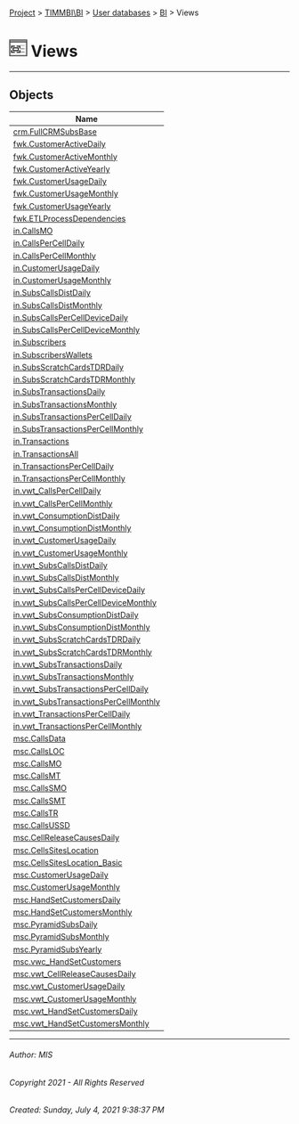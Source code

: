 #### 

[Project](../../../../index.md) > [TIMMBI\\BI](../../../index.md) > [User databases](../../index.md) > [BI](../index.md) > Views

# ![Views](../../../../Images/View32.png) Views

---

## <a name="#objects"></a>Objects

| Name |
|---|
| [crm.FullCRMSubsBase](FullCRMSubsBase.md) |
| [fwk.CustomerActiveDaily](CustomerActiveDaily.md) |
| [fwk.CustomerActiveMonthly](CustomerActiveMonthly.md) |
| [fwk.CustomerActiveYearly](CustomerActiveYearly.md) |
| [fwk.CustomerUsageDaily](CustomerUsageDaily.md) |
| [fwk.CustomerUsageMonthly](CustomerUsageMonthly.md) |
| [fwk.CustomerUsageYearly](CustomerUsageYearly.md) |
| [fwk.ETLProcessDependencies](ETLProcessDependencies.md) |
| [in.CallsMO](CallsMO.md) |
| [in.CallsPerCellDaily](CallsPerCellDaily.md) |
| [in.CallsPerCellMonthly](CallsPerCellMonthly.md) |
| [in.CustomerUsageDaily](CustomerUsageDaily_0009.md) |
| [in.CustomerUsageMonthly](CustomerUsageMonthly_000a.md) |
| [in.SubsCallsDistDaily](SubsCallsDistDaily.md) |
| [in.SubsCallsDistMonthly](SubsCallsDistMonthly.md) |
| [in.SubsCallsPerCellDeviceDaily](SubsCallsPerCellDeviceDaily.md) |
| [in.SubsCallsPerCellDeviceMonthly](SubsCallsPerCellDeviceMonthly.md) |
| [in.Subscribers](Subscribers.md) |
| [in.SubscribersWallets](SubscribersWallets.md) |
| [in.SubsScratchCardsTDRDaily](SubsScratchCardsTDRDaily.md) |
| [in.SubsScratchCardsTDRMonthly](SubsScratchCardsTDRMonthly.md) |
| [in.SubsTransactionsDaily](SubsTransactionsDaily.md) |
| [in.SubsTransactionsMonthly](SubsTransactionsMonthly.md) |
| [in.SubsTransactionsPerCellDaily](SubsTransactionsPerCellDaily.md) |
| [in.SubsTransactionsPerCellMonthly](SubsTransactionsPerCellMonthly.md) |
| [in.Transactions](Transactions.md) |
| [in.TransactionsAll](TransactionsAll.md) |
| [in.TransactionsPerCellDaily](TransactionsPerCellDaily.md) |
| [in.TransactionsPerCellMonthly](TransactionsPerCellMonthly.md) |
| [in.vwt_CallsPerCellDaily](vwt_CallsPerCellDaily.md) |
| [in.vwt_CallsPerCellMonthly](vwt_CallsPerCellMonthly.md) |
| [in.vwt_ConsumptionDistDaily](vwt_ConsumptionDistDaily.md) |
| [in.vwt_ConsumptionDistMonthly](vwt_ConsumptionDistMonthly.md) |
| [in.vwt_CustomerUsageDaily](vwt_CustomerUsageDaily.md) |
| [in.vwt_CustomerUsageMonthly](vwt_CustomerUsageMonthly.md) |
| [in.vwt_SubsCallsDistDaily](vwt_SubsCallsDistDaily.md) |
| [in.vwt_SubsCallsDistMonthly](vwt_SubsCallsDistMonthly.md) |
| [in.vwt_SubsCallsPerCellDeviceDaily](vwt_SubsCallsPerCellDeviceDaily.md) |
| [in.vwt_SubsCallsPerCellDeviceMonthly](vwt_SubsCallsPerCellDeviceMonthly.md) |
| [in.vwt_SubsConsumptionDistDaily](vwt_SubsConsumptionDistDaily.md) |
| [in.vwt_SubsConsumptionDistMonthly](vwt_SubsConsumptionDistMonthly.md) |
| [in.vwt_SubsScratchCardsTDRDaily](vwt_SubsScratchCardsTDRDaily.md) |
| [in.vwt_SubsScratchCardsTDRMonthly](vwt_SubsScratchCardsTDRMonthly.md) |
| [in.vwt_SubsTransactionsDaily](vwt_SubsTransactionsDaily.md) |
| [in.vwt_SubsTransactionsMonthly](vwt_SubsTransactionsMonthly.md) |
| [in.vwt_SubsTransactionsPerCellDaily](vwt_SubsTransactionsPerCellDaily.md) |
| [in.vwt_SubsTransactionsPerCellMonthly](vwt_SubsTransactionsPerCellMonthly.md) |
| [in.vwt_TransactionsPerCellDaily](vwt_TransactionsPerCellDaily.md) |
| [in.vwt_TransactionsPerCellMonthly](vwt_TransactionsPerCellMonthly.md) |
| [msc.CallsData](CallsData.md) |
| [msc.CallsLOC](CallsLOC.md) |
| [msc.CallsMO](CallsMO_000b.md) |
| [msc.CallsMT](CallsMT.md) |
| [msc.CallsSMO](CallsSMO.md) |
| [msc.CallsSMT](CallsSMT.md) |
| [msc.CallsTR](CallsTR.md) |
| [msc.CallsUSSD](CallsUSSD.md) |
| [msc.CellReleaseCausesDaily](CellReleaseCausesDaily.md) |
| [msc.CellsSitesLocation](CellsSitesLocation.md) |
| [msc.CellsSitesLocation_Basic](CellsSitesLocation_Basic.md) |
| [msc.CustomerUsageDaily](CustomerUsageDaily_000c.md) |
| [msc.CustomerUsageMonthly](CustomerUsageMonthly_000d.md) |
| [msc.HandSetCustomersDaily](HandSetCustomersDaily.md) |
| [msc.HandSetCustomersMonthly](HandSetCustomersMonthly.md) |
| [msc.PyramidSubsDaily](PyramidSubsDaily.md) |
| [msc.PyramidSubsMonthly](PyramidSubsMonthly.md) |
| [msc.PyramidSubsYearly](PyramidSubsYearly.md) |
| [msc.vwc_HandSetCustomers](vwc_HandSetCustomers.md) |
| [msc.vwt_CellReleaseCausesDaily](vwt_CellReleaseCausesDaily.md) |
| [msc.vwt_CustomerUsageDaily](vwt_CustomerUsageDaily_000e.md) |
| [msc.vwt_CustomerUsageMonthly](vwt_CustomerUsageMonthly_000f.md) |
| [msc.vwt_HandSetCustomersDaily](vwt_HandSetCustomersDaily.md) |
| [msc.vwt_HandSetCustomersMonthly](vwt_HandSetCustomersMonthly.md) |


---

###### Author:  MIS

###### Copyright 2021 - All Rights Reserved

###### Created: Sunday, July 4, 2021 9:38:37 PM

